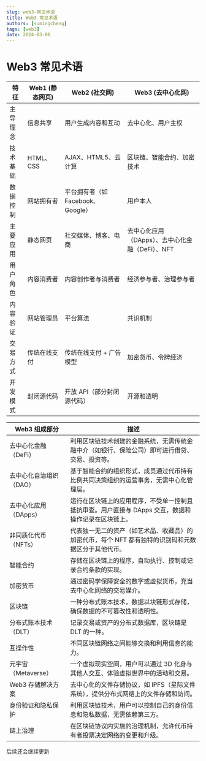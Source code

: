 ```yaml
---
slug: web3-常见术语
title: Web3 常见术语
authors: [sumingcheng]
tags: [web3]
date: 2024-03-06
---
```


# Web3 常见术语

| 特征     | Web1 (静态网页) | Web2 (社交网)                     | Web3 (去中心化网)                                |
| -------- | --------------- | --------------------------------- | ------------------------------------------------ |
| 主导理念 | 信息共享        | 用户生成内容和互动                | 去中心化、用户主权                               |
| 技术基础 | HTML、CSS       | AJAX、HTML5、云计算               | 区块链、智能合约、加密技术                       |
| 数据控制 | 网站拥有者      | 平台拥有者（如 Facebook、Google） | 用户本人                                         |
| 主要应用 | 静态网页        | 社交媒体、博客、电商              | 去中心化应用（DApps）、去中心化金融（DeFi）、NFT |
| 用户角色 | 内容消费者      | 内容创作者与消费者                | 经济参与者、治理参与者                           |
| 内容验证 | 网站管理员      | 平台算法                          | 共识机制                                         |
| 交易方式 | 传统在线支付    | 传统在线支付 + 广告模型           | 加密货币、令牌经济                               |
| 开发模式 | 封闭源代码      | 开放 API（部分封闭源代码）        | 开源和透明                                       |

| Web3 组成部分           | 描述                                                                                                |
| ----------------------- | --------------------------------------------------------------------------------------------------- |
| 去中心化金融（DeFi）    | 利用区块链技术创建的金融系统，无需传统金融中介（如银行、保险公司）即可进行借贷、交易、投资等。      |
| 去中心化自治组织（DAO） | 基于智能合约的组织形式，成员通过代币持有比例共同决策组织的运营事务，无需中心化管理层。              |
| 去中心化应用（DApps）   | 运行在区块链上的应用程序，不受单一控制且抵抗审查。用户直接与 DApps 交互，数据和操作记录在区块链上。 |
| 非同质化代币（NFTs）    | 代表独一无二的资产（如艺术品、收藏品）的加密代币，每个 NFT 都有独特的识别码和元数据区分于其他代币。 |
| 智能合约                | 存储在区块链上的程序，自动执行、控制或记录合约条款的实现。                                          |
| 加密货币                | 通过密码学保障安全的数字或虚拟货币，充当去中心化网络的交易媒介。                                    |
| 区块链                  | 一种分布式账本技术，数据以块链形式存储，确保数据的不可篡改性和透明性。                              |
| 分布式账本技术（DLT）   | 记录交易或资产的分布式数据库，区块链是 DLT 的一种。                                                 |
| 互操作性                | 不同区块链网络之间能够交换和利用信息的能力。                                                        |
| 元宇宙（Metaverse）     | 一个虚拟现实空间，用户可以通过 3D 化身与其他人交互、体验虚拟世界中的活动和交易。                    |
| Web3 存储解决方案       | 去中心化的文件存储协议，如 IPFS（星际文件系统），提供分布式网络上的文件存储和访问。                 |
| 身份验证和隐私保护      | 利用区块链技术，用户可以控制自己的身份信息和隐私数据，无需依赖第三方。                              |
| 链上治理                | 在区块链协议内实施的治理机制，允许代币持有者投票决定网络的变更和升级。                              |

后续还会继续更新
